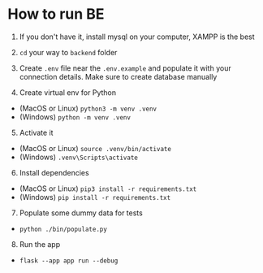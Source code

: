 # How to run BE

1. If you don't have it, install mysql on your computer, XAMPP is the best

2. `cd` your way to `backend` folder

3. Create `.env` file near the `.env.example` and populate it with your connection details. Make sure to create database manually

4. Create virtual env for Python

- (MacOS or Linux) `python3 -m venv .venv`
- (Windows) `python -m venv .venv`

5. Activate it

- (MacOS or Linux) `source .venv/bin/activate`
- (Windows) `.venv\Scripts\activate`

6. Install dependencies

- (MacOS or Linux) `pip3 install -r requirements.txt`
- (Windows) `pip install -r requirements.txt`

7. Populate some dummy data for tests

- `python ./bin/populate.py`

8. Run the app

- `flask --app app run --debug`

